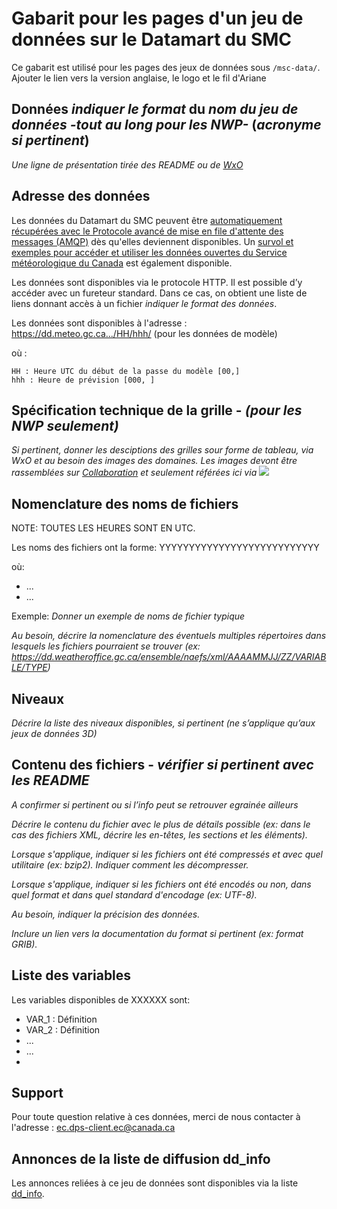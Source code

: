 # Gabarit pour les pages d'un jeu de données sur le Datamart du SMC

Ce gabarit est utilisé pour les pages des jeux de données sous `/msc-data/`. Ajouter le lien vers la version anglaise, le logo et le fil d'Ariane


## Données *indiquer le format* du *nom du jeu de données -tout au long pour les NWP-* (*acronyme si pertinent*)

*Une ligne de présentation tirée des README ou de [WxO](https://meteo.gc.ca/grib/index_f.html)*

## Adresse des données 

Les données du Datamart du SMC peuvent être [automatiquement récupérées avec le Protocole avancé de mise en file d'attente des messages (AMQP)](../../msc-datamart/amqp_fr.md) dès qu'elles deviennent disponibles. Un [survol et exemples pour accéder et utiliser les données ouvertes du Service météorologique du Canada](../../usage-overview/readme_fr.md) est également disponible.

Les données sont disponibles via le protocole HTTP. Il est possible d’y accéder avec un fureteur standard. Dans ce cas, on obtient une liste de liens donnant accès à un fichier *indiquer le format des données*.

Les données sont disponibles à l'adresse : https://dd.meteo.gc.ca.../HH/hhh/  (pour les données de modèle)

où :

    HH : Heure UTC du début de la passe du modèle [00,]
    hhh : Heure de prévision [000, ]

## Spécification technique de la grille - *(pour les NWP seulement)*

*Si pertinent, donner les desciptions des grilles sour forme de tableau, via WxO et au besoin des images des domaines. Les images devont être rassemblées sur [Collaboration](http://collaboration.cmc.ec.gc.ca/cmc/cmos/public_doc) et seulement référées ici via ![](adresse)*

## Nomenclature des noms de fichiers 

NOTE: TOUTES LES HEURES SONT EN UTC.

Les noms des fichiers ont la forme: 
YYYYYYYYYYYYYYYYYYYYYYYYYYY

où:

* ...
* ...

Exemple: 
*Donner un exemple de noms de fichier typique*

*Au besoin, décrire la nomenclature des éventuels multiples répertoires dans lesquels les fichiers pourraient se trouver (ex: https://dd.weatheroffice.gc.ca/ensemble/naefs/xml/AAAAMMJJ/ZZ/VARIABLE/TYPE)*

## Niveaux  

*Décrire la liste des niveaux disponibles, si pertinent (ne s’applique qu’aux jeux de données 3D)*

## Contenu des fichiers - *vérifier si pertinent avec les README*
 
*A confirmer si pertinent ou si l’info peut se retrouver egrainée ailleurs*

*Décrire le contenu du fichier avec le plus de détails possible (ex: dans le cas des fichiers XML, décrire les en-têtes, les sections et les éléments).*

*Lorsque s'applique, indiquer si les fichiers ont été compressés et avec quel utilitaire (ex: bzip2). Indiquer comment les décompresser.*

*Lorsque s'applique, indiquer si les fichiers ont été encodés ou non, dans quel format et dans quel standard d'encodage (ex: UTF-8).*

*Au besoin, indiquer la précision des données.*

*Inclure un lien vers la documentation du format si pertinent (ex: format GRIB).*

## Liste des variables

Les variables disponibles de XXXXXX sont:

* VAR_1 : Définition
* VAR_2 : Définition
* ...
* ...
*

## Support

Pour toute question relative à ces données, merci de nous contacter à l'adresse : ec.dps-client.ec@canada.ca

## Annonces de la liste de diffusion dd_info 

Les annonces reliées à ce jeu de données sont disponibles via la liste [dd_info](https://lists.ec.gc.ca/cgi-bin/mailman/listinfo/dd_info).

